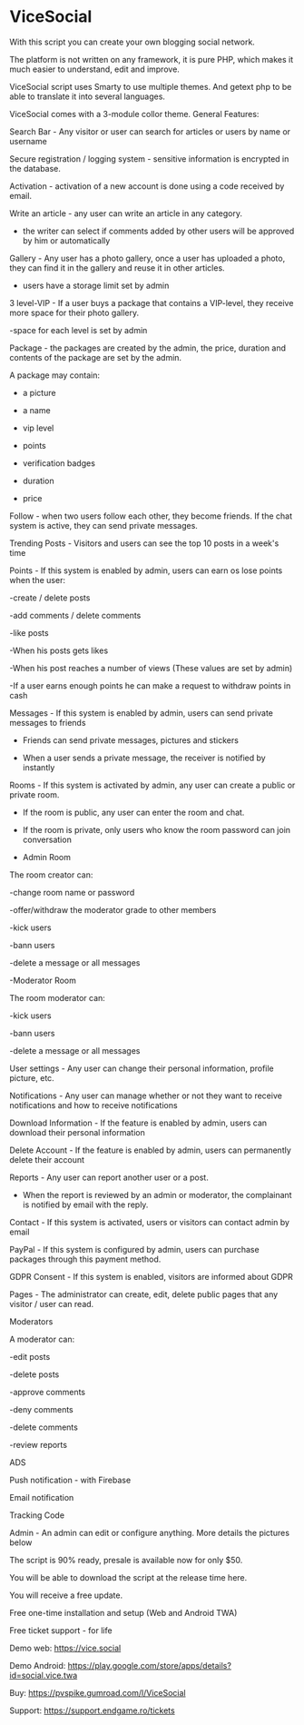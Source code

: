 # ViceSocial

With this script you can create your own blogging social network.

The platform is not written on any framework, it is pure PHP, which makes it much easier to understand, edit and improve.

ViceSocial script uses Smarty to use multiple themes. And getext php to be able to translate it into several languages.

ViceSocial comes with a 3-module collor theme.
General Features:

Search Bar - Any visitor or user can search for articles or users by name or username

Secure registration / logging system - sensitive information is encrypted in the database.

Activation - activation of a new account is done using a code received by email.

Write an article - any user can write an article in any category.

- the writer can select if comments added by other users will be approved by him or automatically

Gallery - Any user has a photo gallery, once a user has uploaded a photo, they can find it in the gallery and reuse it in other articles.

- users have a storage limit set by admin

3 level-VIP - If a user buys a package that contains a VIP-level, they receive more space for their photo gallery.

-space for each level is set by admin

Package - the packages are created by the admin, the price, duration and contents of the package are set by the admin.

A package may contain:

- a picture

- a name

- vip level

- points

- verification badges

- duration

- price

Follow - when two users follow each other, they become friends. If the chat system is active, they can send private messages.

Trending Posts - Visitors and users can see the top 10 posts in a week's time

Points - If this system is enabled by admin, users can earn os lose points when the user:

-create / delete posts

-add comments / delete comments

-like posts

-When his posts gets likes

-When his post reaches a number of views (These values are set by admin)

-If a user earns enough points he can make a request to withdraw points in cash

Messages - If this system is enabled by admin, users can send private messages to friends

- Friends can send private messages, pictures and stickers

- When a user sends a private message, the receiver is notified by instantly

Rooms - If this system is activated by admin, any user can create a public or private room.

- If the room is public, any user can enter the room and chat.

- If the room is private, only users who know the room password can join conversation

- Admin Room

The room creator can:

-change room name or password

-offer/withdraw the moderator grade to other members

-kick users

-bann users

-delete a message or all messages

-Moderator Room

The room moderator can:

-kick users

-bann users

-delete a message or all messages

User settings - Any user can change their personal information, profile picture, etc.

Notifications - Any user can manage whether or not they want to receive notifications and how to receive notifications

Download Information - If the feature is enabled by admin, users can download their personal information

Delete Account - If the feature is enabled by admin, users can permanently delete their account

Reports - Any user can report another user or a post.

- When the report is reviewed by an admin or moderator, the complainant is notified by email with the reply.

Contact - If this system is activated, users or visitors can contact admin by email

PayPal - If this system is configured by admin, users can purchase packages through this payment method.

GDPR Consent - If this system is enabled, visitors are informed about GDPR

Pages - The administrator can create, edit, delete public pages that any visitor / user can read.

Moderators

A moderator can:

-edit posts

-delete posts

-approve comments

-deny comments

-delete comments

-review reports

ADS

Push notification - with Firebase

Email notification

Tracking Code

Admin - An admin can edit or configure anything. More details the pictures below

The script is 90% ready, presale is available now for only $50.

You will be able to download the script at the release time here.

You will receive a free update.

Free one-time installation and setup (Web and Android TWA)

Free ticket support - for life


Demo web:
https://vice.social

Demo Android:
https://play.google.com/store/apps/details?id=social.vice.twa

Buy: 
https://pvspike.gumroad.com/l/ViceSocial

Support:
https://support.endgame.ro/tickets
